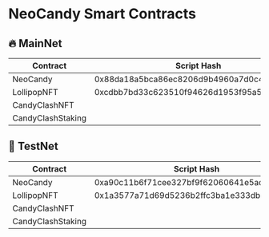 # NeoCandy Smart Contracts

## 🔥 MainNet
| Contract        | Script Hash | Address | Monitor
|-----------------|-------------|---------|---------|
|NeoCandy | 0x88da18a5bca86ec8206d9b4960a7d0c4355a432f            |  NQDsdVp96k1VtzFPZgSmYdusACVCimmVnX       |  [Neotube](https://neo3.neotube.io/tokens/nep17/0x88da18a5bca86ec8206d9b4960a7d0c4355a432f)|
|LollipopNFT |0xcdbb7bd33c623510f94626d1953f95a59c27645c             |NULVLH2y9pw6smiowbaBrJVyxqd3xcaCjF         |  |
|CandyClashNFT |             |         |  |
|CandyClashStaking |             |         |  |

## 🧪 TestNet

| Contract        | Script Hash | Address | Monitor
|-----------------|-------------|---------|---------|
|NeoCandy | 0xa90c11b6f71cee327bf9f62060641e5ad22f57e6            |Nguu3iqurqPAWa5NabmQmGGZGu2XHqm2wj         | [Neotube](https://neo3.testnet.neotube.io/tokens/nep17/0xa90c11b6f71cee327bf9f62060641e5ad22f57e6)|
|LollipopNFT | 0x1a3577a71d69d5236b2ffc3ba1e333db2619fb7e            |NXVP8YCknCNgT4qLJT6czp8CwrFn13FWmL         | [Neotube](https://n3t4.neotube.io/contract/0x1a3577a71d69d5236b2ffc3ba1e333db2619fb7e)  | [Neotube](https://n3.neotube.io/contract/0xcdbb7bd33c623510f94626d1953f95a59c27645c)
|CandyClashNFT |             |         |  |
|CandyClashStaking |             |         |  |

